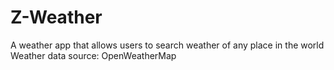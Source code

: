 # Z-Weather
A weather app that allows users to search weather of any place in the world
Weather data source: OpenWeatherMap
